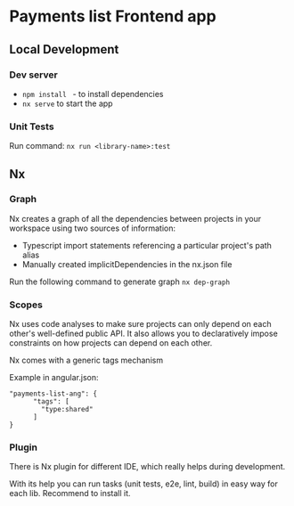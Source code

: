 # Payments list Frontend app


## Local Development
### Dev server
- `npm install ` - to install dependencies
- ```nx serve``` to start the app

### Unit Tests
Run command: `nx run <library-name>:test`

## Nx
### Graph
Nx creates a graph of all the dependencies between projects in your workspace using two sources of information:
- Typescript import statements referencing a particular project's path alias
- Manually created implicitDependencies in the nx.json file

Run the following command to generate graph ``` nx dep-graph ```

### Scopes
Nx uses code analyses to make sure projects can only depend on each other's well-defined public API. It also allows you
to declaratively impose constraints on how projects can depend on each other.

Nx comes with a generic tags mechanism

Example in angular.json:
```
"payments-list-ang": {
      "tags": [
        "type:shared"
      ]
}
```

### Plugin
There is Nx plugin for different IDE, which really helps during development.

With its help you can run tasks (unit tests, e2e, lint, build) in easy way for each lib.
Recommend to install it.
